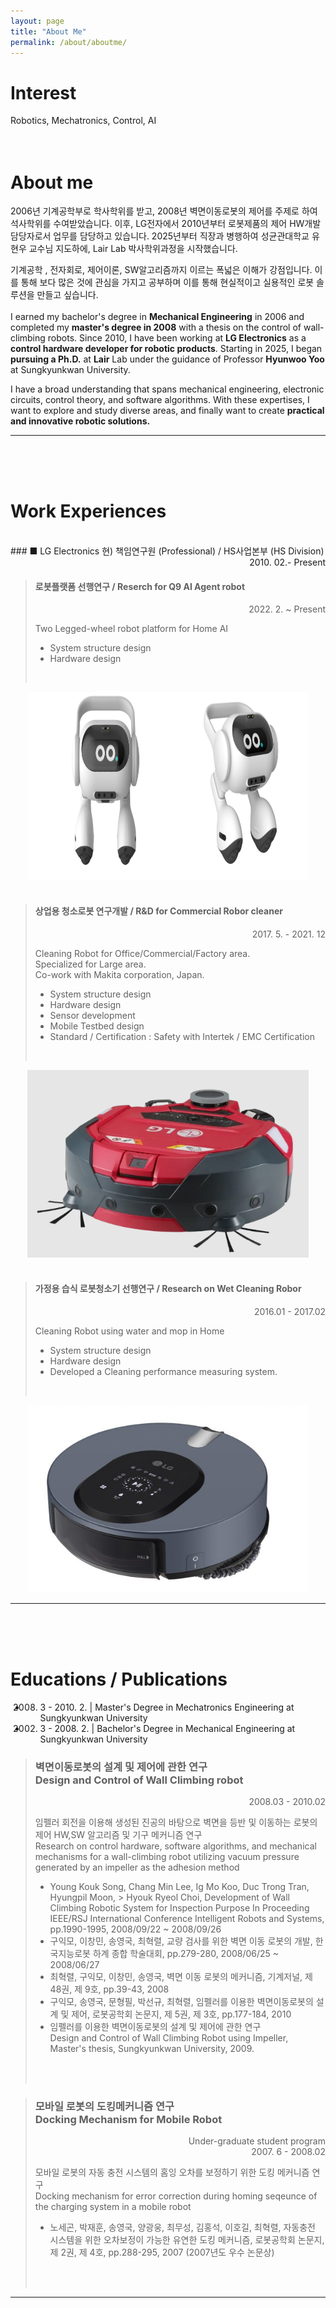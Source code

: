 ```yaml
---
layout: page
title: "About Me"
permalink: /about/aboutme/
---
```


# Interest
  Robotics, Mechatronics, Control, AI
<br>
<br>
<br>

# About me
  2006년 기계공학부로 학사학위를 받고, 2008년 벽면이동로봇의 제어를 주제로 하여 석사학위를 수여받았습니다. 이후, LG전자에서 2010년부터 로봇제품의 제어 HW개발 담당자로서 업무를 담당하고 있습니다. 2025년부터 직장과 병행하여 성균관대학교 유현우 교수님 지도하에, Lair Lab 박사학위과정을 시작했습니다.<br>

기계공학 , 전자회로, 제어이론, SW알고리즘까지 이르는 폭넓은 이해가 강점입니다. 이를 통해 보다 많은 것에 관심을 가지고 공부하며 이를 통해 현실적이고 실용적인 로봇 솔루션을 만들고 싶습니다. 
<br><br>
I earned my bachelor's degree in **Mechanical Engineering** in 2006 and completed my **master's degree in 2008** with a thesis on the control of wall-climbing robots. Since 2010, I have been working at **LG Electronics** as a **control hardware developer for robotic products**. Starting in 2025, I began **pursuing a Ph.D.** at **Lair** Lab under the guidance of Professor **Hyunwoo Yoo** at Sungkyunkwan University.

I have a broad understanding that spans mechanical engineering, electronic circuits, control theory, and software algorithms. With these expertises, I want to explore and study diverse areas, and finally want to create **practical and innovative robotic solutions.**
<hr>
<br>
<br>
<br>

# Work Experiences
<br> 
### ■ LG Electronics 
현) 책임연구원 (Professional) /  HS사업본부 (HS Division)

<div style="text-align: right"> 2010. 02.- Present </div>

> #### 로봇플랫폼 선행연구 / Reserch for Q9 AI Agent robot
> <div style="text-align:right"> 2022. 2. ~ Present</div>  
> 
> Two Legged-wheel robot platform for Home AI 
> - System structure design  
> - Hardware design<br>
> <br>
> 
<div style="text-align:center">
<img src="./LG_Q9.jpg" width="450px" height="300px" title="LGQ9" alt="LG Q9"></img>
</div>
<br>

> #### 상업용 청소로봇 연구개발 / R&D for Commercial Robor cleaner  
> <div style="text-align:right"> 2017. 5. - 2021. 12</div>  
> 
> Cleaning Robot for Office/Commercial/Factory area.  
> Specialized for Large area.   
> Co-work with Makita corporation, Japan.
> - System structure design  
> - Hardware design  
> - Sensor development  
> - Mobile Testbed design   
> - Standard / Certification  : Safety with Intertek / EMC Certification<br>
> <br>

<div style="text-align:center">
<img src="./LG_B9.png" width="450px" height="300px" title="LGB9" alt="LG B9"></img>
</div>
<br>


> 
> #### 가정용 습식 로봇청소기 선행연구 / Research on Wet Cleaning Robor  
> <div style="text-align:right"> 2016.01 - 2017.02</div>  
> 
> Cleaning Robot using water and mop in Home 
> - System structure design  
> - Hardware design  
> - Developed a Cleaning performance measuring system.   
> <br>
<div style="text-align:center">
<img src="./LG_M9.png" width="450px" height="300px" title="LGM9" alt="LG M9"></img>
</div>
<hr>
<br>
<br>
<br> 
  


# Educations / Publications
- 2008. 3 - 2010. 2. | Master's Degree in Mechatronics Engineering at Sungkyunkwan University<br>
- 2002. 3 - 2008. 2. | Bachelor's Degree in Mechanical Engineering at Sungkyunkwan University<br>

> ###  벽면이동로봇의 설계 및 제어에 관한 연구 <br> Design and Control of Wall Climbing robot
>   
> <div style="text-align:right"> 2008.03 - 2010.02</div> 
>  
> 임펠러 회전을 이용해 생성된 진공의 바탕으로 벽면을 등반 및 이동하는 로봇의 제어 HW,SW 알고리즘 및 기구 메커니즘 연구<br>
> Research on control hardware, software algorithms, and mechanical mechanisms for a wall-climbing robot utilizing vacuum pressure generated by an impeller as the adhesion method
> -	Young Kouk Song, Chang Min Lee, Ig Mo Koo, Duc Trong Tran, Hyungpil Moon, > Hyouk Ryeol Choi, Development of Wall Climbing Robotic System for Inspection Purpose In Proceeding IEEE/RSJ International Conference Intelligent Robots and Systems, pp.1990-1995, 2008/09/22 ~ 2008/09/26
> -	구익모, 이창민, 송영국, 최혁렬, 교량 검사를 위한 벽면 이동 로봇의 개발, 한국지능로봇 하계 종합 학술대회, pp.279-280, 2008/06/25 ~ 2008/06/27
> -	최혁렬, 구익모, 이창민, 송영국, 벽면 이동 로봇의 메커니즘, 기계저널, 제 48권, 제 9호, pp.39-43, 2008
> -	구익모, 송영국, 문형필, 박선규, 최혁렬, 임펠러를 이용한 벽면이동로봇의 설계 및 제어, 로봇공학회 논문지, 제 5권, 제 3호, pp.177-184, 2010
> -	임펠러를 이용한 벽면이동로봇의 설계 및 제어에 관한 연구<br>Design and Control of Wall Climbing Robot using Impeller, Master's thesis, Sungkyunkwan University, 2009.
> <br>
> <br>

> ### 모바일 로봇의 도킹메커니즘 연구 <br> Docking Mechanism for Mobile Robot
>   
> <div style="text-align:right"> Under-graduate student program<br> 2007. 6 - 2008.02</div> 
>  
> 모바일 로봇의 자동 충전 시스템의 홈잉 오차를 보정하기 위한 도킹 메커니즘 연구<br>
>Docking mechanism for error correction during homing seqeunce of the charging system in a mobile robot
> 
> -	노세곤, 박재훈, 송영국, 양광웅, 최무성, 김홍석, 이호길, 최혁렬, 자동충전 시스템을 위한 오차보정이 가능한 유연한 도킹 메커니즘, 로봇공학회 논문지, 제 2권, 제 4호, pp.288-295, 2007 (2007년도 우수 논문상)
> <br>
> <br>
<hr>
<br>
<br>
<br>
